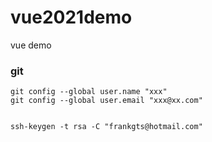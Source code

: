 # vue2021demo
vue demo


### git
```
git config --global user.name "xxx"
git config --global user.email "xxx@xx.com"


ssh-keygen -t rsa -C "frankgts@hotmail.com"
```